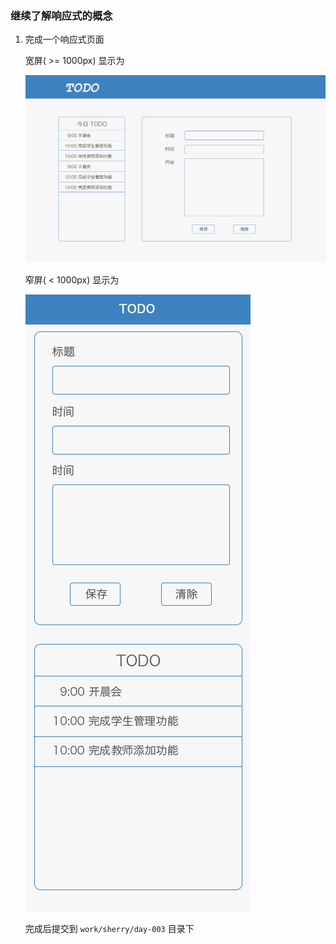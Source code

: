 ### 继续了解响应式的概念
1. 完成一个响应式页面

	宽屏( >= 1000px) 显示为
	
	![](images/todo_list_full.jpg)
	
	窄屏( < 1000px) 显示为
	
	![](images/todo_list_mobile.jpg)
	
	完成后提交到 `work/sherry/day-003` 目录下
